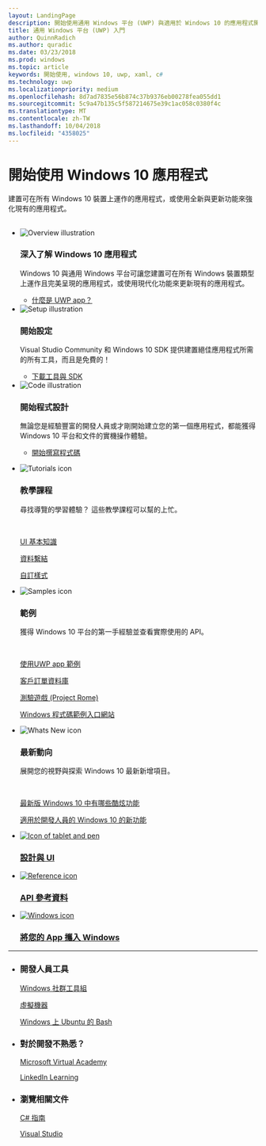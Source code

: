 ```yaml
---
layout: LandingPage
description: 開始使用通用 Windows 平台 (UWP) 與適用於 Windows 10 的應用程式開發。
title: 通用 Windows 平台 (UWP) 入門
author: QuinnRadich
ms.author: quradic
ms.date: 03/23/2018
ms.prod: windows
ms.topic: article
keywords: 開始使用, windows 10, uwp, xaml, c#
ms.technology: uwp
ms.localizationpriority: medium
ms.openlocfilehash: 8d7ad7835e56b874c37b9376eb00278fea055dd1
ms.sourcegitcommit: 5c9a47b135c5f587214675e39c1ac058c0380f4c
ms.translationtype: MT
ms.contentlocale: zh-TW
ms.lasthandoff: 10/04/2018
ms.locfileid: "4358025"
---
```

# <a name="get-started-with-windows-10-apps"></a>開始使用 Windows 10 應用程式 
 
建置可在所有 Windows 10 裝置上運作的應用程式，或使用全新與更新功能來強化現有的應用程式。  
<br>
<ul id="cardtypes-K" class="cardsK panelContent">
    <li>
        <div class="cardSize">
            <div class="cardPadding">
                <div class="card">
                    <div class="cardImageOuter">
                        <div class="cardImage bgdAccent1">
                            <img src="/media/illustrations/biztalk-developer-documentation-1.svg" alt="Overview illustration" data-linktype="external" class="x-hidden-focus">
                        </div>
                    </div>
                    <div class="cardText">
                        <h3>深入了解 Windows 10 應用程式</h3>
                        <p>Windows 10 與通用 Windows 平台可讓您建置可在所有 Windows 裝置類型上運作且完美呈現的應用程式，或使用現代化功能來更新現有的應用程式。</p>
                        <ul>
                          <li><a href="//docs.microsoft.com/windows/uwp/get-started/universal-application-platform-guide">什麼是 UWP app？</a></li>
                        </ul>
                    </div>
                </div>
            </div>
        </div>
    </li>
    <li>
        <div class="cardSize">
            <div class="cardPadding">
                <div class="card">
                    <div class="cardImageOuter">
                        <div class="cardImage bgdAccent1">
                            <img src="/media/illustrations/biztalk-host-integration-install-configure.svg" alt="Setup illustration" data-linktype="external" class="x-hidden-focus">
                        </div>
                    </div>
                    <div class="cardText">
                    <h3>開始設定</h3>
                    <p>Visual Studio Community 和 Windows 10 SDK 提供建置絕佳應用程式所需的所有工具，而且是免費的！</p>
                    <ul>
                        <li><a href="//docs.microsoft.com/windows/uwp/get-started/get-set-up">下載工具與 SDK</a></li>
                    </ul>
                  </div>
                </div>
            </div>
        </div>
    </li>
    <li>
        <div class="cardSize">
            <div class="cardPadding">
                <div class="card">
                    <div class="cardImageOuter">
                        <div class="cardImage bgdAccent1">
                            <img src="/media/illustrations/team-services-dev-ops-test.svg" alt="Code illustration" data-linktype="external" class="x-hidden-focus">
                        </div>
                    </div>
                    <div class="cardText">
                        <h3>開始程式設計</h3>
                        <p>無論您是經驗豐富的開發人員或才剛開始建立您的第一個應用程式，都能獲得 Windows 10 平台和文件的實機操作體驗。</p>
                        <ul>
                            <li><a href="//docs.microsoft.com/windows/uwp/get-started/create-uwp-apps">開始撰寫程式碼</a></li>
                        </ul>
                    </div>
                </div>
            </div>
        </div>
    </li>
</ul>

<ul class="panelContent cardsF">
  <li>
    <div class="cardSize">
        <div class="cardPadding">
            <div class="card">
                <div class="cardImageOuter">
                    <div class="cardImage">
                        <img src="/media/common/i_tasks.svg" alt="Tutorials icon"/>
                    </div>
                </div>
                <div class="cardText">
                    <h3>教學課程</h3>
                    <p>尋找導覽的學習體驗？ 這些教學課程可以幫的上忙。</p>
                    <br>
                    <p><a href="//docs.microsoft.com/windows/uwp/design/basics/xaml-basics-ui">UI 基本知識</a></p>
                    <p><a href="//docs.microsoft.com/windows/uwp/data-binding/xaml-basics-data-binding">資料繫結</a></p>
                    <p><a href="//docs.microsoft.com/windows/uwp/design/basics/xaml-basics-style">自訂樣式</a></p>
                </div>
            </div>
        </div>
    </div>
  </li>
  <li>
    <div class="cardSize">
        <div class="cardPadding">
            <div class="card">
                <div class="cardImageOuter">
                    <div class="cardImage">
                        <img src="/media/common/i_code-samples.svg" alt="Samples icon"/>
                    </div>
                </div>
                <div class="cardText">
                    <h3>範例</h3>
                    <p>獲得 Windows 10 平台的第一手經驗並查看實際使用的 API。</p>
                    <br>
                    <p><a href="//docs.microsoft.com/windows/uwp/get-started/get-uwp-app-samples">使用UWP app 範例</a></p>
                    <p><a href="//github.com/Microsoft/Windows-appsample-customers-orders-database">客戶訂單資料庫</a></p>
                    <p><a href="//github.com/Microsoft/Windows-appsample-remote-system-sessions">測驗遊戲 (Project Rome)</a></p>
                    <p><a href="//developer.microsoft.com/windows/samples">Windows 程式碼範例入口網站</a></p>
                </div>
            </div>
        </div>
    </div>
  </li>
  <li>
    <div class="cardSize">
        <div class="cardPadding">
            <div class="card">
                <div class="cardImageOuter">
                    <div class="cardImage">
                        <img src="/media/common/i_whats-new.svg" alt="Whats New icon"/>
                    </div>
                </div>
                <div class="cardText">
                    <h3>最新動向</h3>
                    <p>展開您的視野與探索 Windows 10 最新新增項目。</p>
                    <br>
                    <p><a href="//developer.microsoft.com/windows/windows-10-for-developers">最新版 Windows 10 中有哪些酷炫功能</a></p>
                    <p><a href="//docs.microsoft.com/windows/uwp/whats-new/windows-10-version-latest">適用於開發人員的 Windows 10 的新功能</a></p>
                </div>
            </div>
        </div>
    </div>
  </li>
</ul>


<div class="container">
    <ul class="cardsY panelContent featuredContent">
       <li>
            <a href="//developer.microsoft.com/windows/apps/design">
                <div class="cardSize">
                    <div class="cardPadding">
                        <div class="card">
                            <div class="cardImageOuter">
                                <div class="cardImage">
                                    <img data-hoverimage="/media/common/i_digital-art.svg" src="/media/common/i_digital-art.svg" alt="Icon of tablet and pen" />
                                </div>
                            </div>
                            <div class="cardText">
                                <h3>設計與 UI</h3>
                            </div>
                        </div>
                    </div>
                </div>
            </a>
        </li>
        <li>
            <a href="//docs.microsoft.com/uwp/">
                <div class="cardSize">
                    <div class="cardPadding">
                        <div class="card">
                            <div class="cardImageOuter">
                                <div class="cardImage">
                                    <img data-hoverimage="/media/common/i_api.svg" src="/media/common/i_api-reference.svg" alt="Reference icon" />
                                </div>
                            </div>
                            <div class="cardText">
                                <h3>API 參考資料</h3>
                            </div>
                        </div>
                    </div>
                </div>
            </a>
        </li>
        <li>
            <a href="//developer.microsoft.com/windows/bridges">
                <div class="cardSize">
                    <div class="cardPadding">
                        <div class="card">
                            <div class="cardImageOuter">
                                <div class="cardImage">
                                    <img data-hoverimage="/media/hubs/windows/win_try-windows.svg" src="/media/hubs/windows/win_try-windows.png" alt="Windows icon" />
                                </div>
                            </div>
                            <div class="cardText">
                                <h3>將您的 App 攜入 Windows</h3>
                            </div>
                        </div>
                    </div>
                </div>
            </a>
        </li>
    </ul>
</div>

---

<ul class="panelContent cardsW">
    <li>
        <div class="cardSize">
            <div class="cardPadding">
                <div class="card">
                    <div class="cardText">
                        <h3>開發人員工具</h3>
                        <p><a href="//docs.microsoft.com/windows/uwpcommunitytoolkit/">Windows 社群工具組</a></p>
                        <p><a href="//developer.microsoft.com/windows/downloads/virtual-machines">虛擬機器</a></p>
                        <p><a href="//docs.microsoft.com/windows/wsl/about">Windows 上 Ubuntu 的 Bash</a></p>
                        </div>
                    </div>
                </div>
            </div>
    </li>
    <li>
        <div class="cardSize">
            <div class="cardPadding">
                <div class="card">
                    <div class="cardText">
                        <h3>對於開發不熟悉？</h3>
                        <p><a href="//mva.microsoft.com/training-topics/c-app-development">Microsoft Virtual Academy</a></p>
                        <p><a href="//www.linkedin.com/learning/learning-universal-windows-app-development/welcome">LinkedIn Learning</a></p>
                        </div>
                    </div>
                </div>
            </div>
    </li>
    <li>
        <div class="cardSize">
            <div class="cardPadding">
                <div class="card">
                    <div class="cardText">
                        <h3>瀏覽相關文件</h3>
                        <p><a href="//docs.microsoft.com/dotnet/csharp/index">C# 指南</a></p>
                        <p><a href="//docs.microsoft.com/visualstudio/ide/">Visual Studio</a></p>
                    </div>
                </div>
            </div>
        </div>
    </li>
</ul>